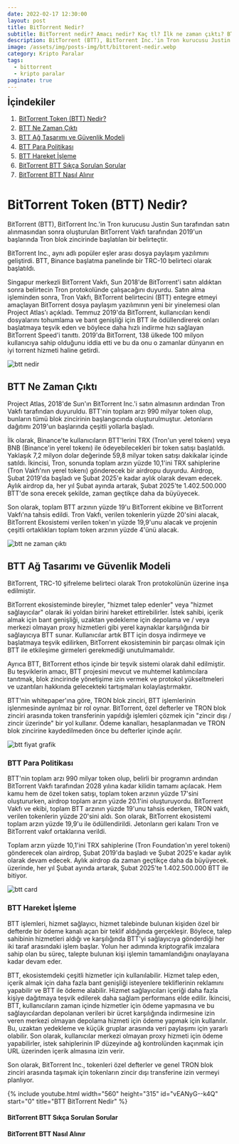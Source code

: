 ```yaml
---
date: 2022-02-17 12:30:00
layout: post
title: BitTorrent Nedir?
subtitle: BitTorrent nedir? Amacı nedir? Kaç tl? İlk ne zaman çıktı? BTT yorum
description: BitTorrent (BTT), BitTorrent Inc.'in Tron kurucusu Justin Sun tarafından satın alınmasından sonra oluşturulan BitTorrent Vakfı tarafından 2019'un başlarında Tron blok zincirinde başlatılan bir belirteçtir.
image: /assets/img/posts-img/btt/bittorent-nedir.webp
category: Kripto Paralar
tags:
  - bittorrent
  - kripto paralar
paginate: true
---
```

<b style="text-align:center; font-size: 150%;">İçindekiler</b>
<ol style="margin: 0;">
	<li style="padding: 2px;"><a href="#1">BitTorrent Token (BTT) Nedir?</a></li>
	<li style="padding: 2px;"><a href="#2">BTT Ne Zaman Çıktı</a></li>
	<li style="padding: 2px;"><a href="#3">BTT Ağ Tasarımı ve Güvenlik Modeli</a></li>
	<li style="padding: 2px;"><a href="#4">BTT Para Politikası</a></li>
	<li style="padding: 2px;"><a href="#5">BTT Hareket İşleme</a></li>
	<li style="padding: 2px;"><a href="#6">BitTorrent BTT Sıkça Sorulan Sorular</a></li>
	<li style="padding: 2px;"><a href="#7">BitTorrent BTT Nasıl Alınır</a></li>
</ol>
<h1 id="1">BitTorrent Token (BTT) Nedir?</h1>


<p>
BitTorrent (BTT), BitTorrent Inc.'in Tron kurucusu Justin Sun tarafından satın alınmasından sonra oluşturulan BitTorrent Vakfı tarafından 2019'un başlarında Tron blok zincirinde başlatılan bir belirteçtir.
</p>
<p>
BitTorrent Inc., aynı adlı popüler eşler arası dosya paylaşım yazılımını geliştirdi. BTT, Binance başlatma panelinde bir TRC-10 belirteci olarak başlatıldı.
</p>
<p>
Singapur merkezli BitTorrent Vakfı, Sun 2018'de BitTorrent'i satın aldıktan sonra belirtecin Tron protokolünde çalışacağını duyurdu. Satın alma işleminden sonra, Tron Vakfı, BitTorrent belirtecini (BTT) entegre etmeyi amaçlayan BitTorrent dosya paylaşım yazılımının yeni bir yinelemesi olan Project Atlas'ı açıkladı. Temmuz 2019'da BitTorrent, kullanıcıları kendi dosyalarını tohumlama ve bant genişliği için BTT ile ödüllendirerek onları başlatmaya teşvik eden ve böylece daha hızlı indirme hızı sağlayan BitTorrent Speed'i tanıttı. 2019'da BitTorrent, 138 ülkede 100 milyon kullanıcıya sahip olduğunu iddia etti ve bu da onu o zamanlar dünyanın en iyi torrent hizmeti haline getirdi.
</p>
<picture>
  <source media="(min-width: 650px" srcset="/assets/img/posts-img/btt/btt-2022-yorum.webp">
  <img src="/assets/img/posts-img/btt/bit-torrent-nedir-nasıl-alınır.webp" alt="btt nedir" style="width:auto;">
</picture>
<h2 id="2">BTT Ne Zaman Çıktı</h2>


<p>
Project Atlas, 2018'de Sun'ın BitTorrent Inc.'i satın almasının ardından Tron Vakfı tarafından duyuruldu. BTT'nin toplam arzı 990 milyar token olup, bunların tümü blok zincirinin başlangıcında oluşturulmuştur. Jetonların dağıtımı 2019'un başlarında çeşitli yollarla başladı.
</p>
<p>
İlk olarak, Binance'te kullanıcıların BTT'lerini TRX (Tron'un yerel tokenı) veya BNB (Binance'in yerel tokenı) ile ödeyebilecekleri bir token satışı başlatıldı. Yaklaşık 7,2 milyon dolar değerinde 59,8 milyar token satışı dakikalar içinde satıldı. İkincisi, Tron, sonunda toplam arzın yüzde 10,1'ini TRX sahiplerine (Tron Vakfı'nın yerel tokenı) gönderecek bir airdropu duyurdu. Airdrop, Şubat 2019'da başladı ve Şubat 2025'e kadar aylık olarak devam edecek. Aylık airdrop da, her yıl Şubat ayında artarak, Şubat 2025'te 1.402.500.000 BTT'de sona erecek şekilde, zaman geçtikçe daha da büyüyecek.
</p>
<p>
Son olarak, toplam BTT arzının yüzde 19'u BitTorrent ekibine ve BitTorrent Vakfı'na tahsis edildi. Tron Vakfı, verilen tokenlerin yüzde 20'sini alacak, BitTorrent Ekosistemi verilen token'ın yüzde 19,9'unu alacak ve projenin çeşitli ortaklıkları toplam token arzının yüzde 4'ünü alacak.
</p>
<picture>
  <source media="(min-width: 650px" srcset="/assets/img/posts-img/btt/bittorent-ne-zaman.webp">
  <img src="/assets/img/posts-img/btt/bittorent-soup.webp" alt="btt ne zaman çıktı" style="width:auto;">
</picture>
<h2 id="3">BTT Ağ Tasarımı ve Güvenlik Modeli</h2>


<p>
BitTorrent, TRC-10 şifreleme belirteci olarak Tron protokolünün üzerine inşa edilmiştir.
</p>
<p>
BitTorrent ekosisteminde bireyler, "hizmet talep edenler" veya "hizmet sağlayıcılar" olarak iki yoldan birini hareket ettirebilirler. İstek sahibi, içerik almak için bant genişliği, uzaktan yedekleme için depolama ve / veya merkezi olmayan proxy hizmetleri gibi yerel kaynaklar karşılığında bir sağlayıcıya BTT sunar. Kullanıcılar artık BTT için dosya indirmeye ve başlatmaya teşvik edilirken, BitTorrent ekosisteminin bir parçası olmak için BTT ile etkileşime girmeleri gerekmediği unutulmamalıdır.
</p>
<p>
Ayrıca BTT, BitTorrent ethos içinde bir teşvik sistemi olarak dahil edilmiştir. Bu teşviklerin amacı, BTT projesini mevcut ve muhtemel katılımcılara tanıtmak, blok zincirinde yönetişime izin vermek ve protokol yükseltmeleri ve uzantıları hakkında gelecekteki tartışmaları kolaylaştırmaktır.
</p>
<p>
BTT'nin whitepaper'ına göre, TRON blok zinciri, BTT işlemlerinin işlenmesinde ayrılmaz bir rol oynar. BitTorrent, özel defterler ve TRON blok zinciri arasında token transferinin yapıldığı işlemleri çözmek için "zincir dışı / zincir üzerinde" bir yol kullanır. Ödeme kanalları, hesaplanmadan ve TRON blok zincirine kaydedilmeden önce bu defterler içinde açılır.
</p>
<picture>
  <source media="(min-width: 650px" srcset="/assets/img/posts-img/btt/finans.webp">
  <img src="/assets/img/posts-img/btt/btt-grafik.webp" alt="btt fiyat grafik" style="width:auto;">
</picture>
<h3 id="4">BTT Para Politikası</h3>


<p>
BTT'nin toplam arzı 990 milyar token olup, belirli bir programın ardından BitTorrent Vakfı tarafından 2028 yılına kadar kilidin tamamı açılacak. Hem kamu hem de özel token satışı, toplam token arzının yüzde 17'sini oluştururken, airdrop toplam arzın yüzde 20.1'ini oluşturuyordu. BitTorrent Vakfı ve ekibi, toplam BTT arzının yüzde 19'unu tahsis ederken, TRON vakfı, verilen tokenlerin yüzde 20'sini aldı. Son olarak, BitTorrent ekosistemi toplam arzın yüzde 19,9'u ile ödüllendirildi. Jetonların geri kalanı Tron ve BitTorrent vakıf ortaklarına verildi.
</p>
<p>
Toplam arzın yüzde 10,1'ini TRX sahiplerine (Tron Foundation'ın yerel tokeni) gönderecek olan airdrop, Şubat 2019'da başladı ve Şubat 2025'e kadar aylık olarak devam edecek. Aylık airdrop da zaman geçtikçe daha da büyüyecek. üzerinde, her yıl Şubat ayında artarak, Şubat 2025'te 1.402.500.000 BTT ile bitiyor.
</p>
<picture>
  <source media="(min-width: 650px" srcset="/assets/img/posts-img/btt/coin.webp">
  <img src="/assets/img/posts-img/btt/bittorent-grid.webp" alt="btt card" style="width:auto;">
</picture>
<h3 id="5">BTT Hareket İşleme</h3>


<p>
BTT işlemleri, hizmet sağlayıcı, hizmet talebinde bulunan kişiden özel bir defterde bir ödeme kanalı açan bir teklif aldığında gerçekleşir. Böylece, talep sahibinin hizmetleri aldığı ve karşılığında BTT'yi sağlayıcıya gönderdiği her iki taraf arasındaki işlem başlar. Yolun her adımında kriptografik imzalara sahip olan bu süreç, talepte bulunan kişi işlemin tamamlandığını onaylayana kadar devam eder.
</p>
<p>
BTT, ekosistemdeki çeşitli hizmetler için kullanılabilir. Hizmet talep eden, içerik almak için daha fazla bant genişliği isteyenlere tekliflerinin reklamını yapabilir ve BTT ile ödeme alabilir. Hizmet sağlayıcıları içeriği daha fazla kişiye dağıtmaya teşvik edilerek daha sağlam performans elde edilir. İkincisi, BTT, kullanıcıların zaman içinde hizmetler için ödeme yapmasına ve bu sağlayıcılardan depolanan verileri bir ücret karşılığında indirmesine izin veren merkezi olmayan depolama hizmeti için ödeme yapmak için kullanılır. Bu, uzaktan yedekleme ve küçük gruplar arasında veri paylaşımı için yararlı olabilir. Son olarak, kullanıcılar merkezi olmayan proxy hizmeti için ödeme yapabilirler, istek sahiplerinin IP düzeyinde ağ kontrolünden kaçınmak için URL üzerinden içerik almasına izin verir.
</p>
<p>
Son olarak, BitTorrent Inc., tokenleri özel defterler ve genel TRON blok zinciri arasında taşımak için tokenların zincir dışı transferine izin vermeyi planlıyor.
</p>
{% include youtube.html width="560" height="315" id="vEANyG--k4Q" start="0" title="BTT BitTorrent Nedir" %}
<h4 id="6">BitTorrent BTT Sıkça Sorulan Sorular</h3>

<h4 id="7">BitTorrent BTT Nasıl Alınır</h4>
